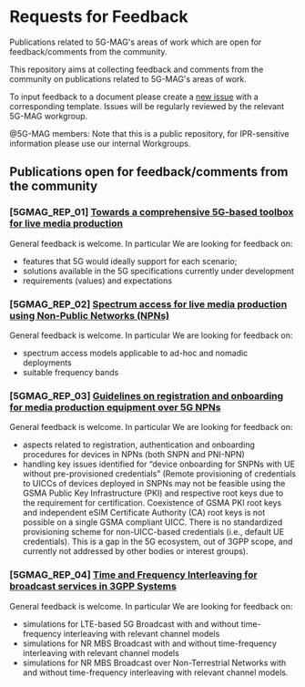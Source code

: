 # Requests for Feedback
Publications related to 5G-MAG's areas of work which are open for feedback/comments from the community.

This repository aims at collecting feedback and comments from the community on publications related to 5G-MAG's areas of work.

To input feedback to a document please create a [new issue](https://github.com/5G-MAG/Requests-for-Feedback/issues/new/choose) with a corresponding template. Issues will be regularly reviewed by the relevant 5G-MAG workgroup.

@5G-MAG members: Note that this is a public repository, for IPR-sensitive information please use our internal Workgroups.

## Publications open for feedback/comments from the community
### **[5GMAG_REP_01]** [Towards a comprehensive 5G-based toolbox for live media production](https://www.5g-mag.com/post/towards-a-comprehensive-5g-based-toolbox-for-live-media-production)
General feedback is welcome. In particular We are looking for feedback on:
- features that 5G would ideally support for each scenario;
- solutions available in the 5G specifications currently under development
- requirements (values) and expectations

### **[5GMAG_REP_02]** [Spectrum access for live media production using Non-Public Networks (NPNs)](https://www.5g-mag.com/post/spectrum-access-for-live-media-production-using-non-public-networks)
General feedback is welcome. In particular We are looking for feedback on:
- spectrum access models applicable to ad-hoc and nomadic deployments
- suitable frequency bands

### **[5GMAG_REP_03]** [Guidelines on registration and onboarding for media production equipment over 5G NPNs](https://www.5g-mag.com/post/guidelines-on-registration-and-onboarding-for-media-production-equipment-over-5gnpns)
General feedback is welcome. In particular We are looking for feedback on:
- aspects related to registration, authentication and onboarding procedures for devices in NPNs (both SNPN and PNI-NPN)
- handling key issues identified for “device onboarding for SNPNs with UE without pre-provisioned credentials” (Remote provisioning of credentials to UICCs of devices deployed in SNPNs may not be feasible using the GSMA Public Key Infrastructure (PKI) and respective root keys due to the requirement for certification. Coexistence of GSMA PKI root keys and independent eSIM Certificate Authority (CA) root keys is not possible on a single GSMA compliant
UICC. There is no standardized provisioning scheme for non-UICC-based credentials (i.e., default UE credentials). This is a gap in the 5G ecosystem, out of 3GPP scope, and currently not addressed by other bodies or interest groups).

### **[5GMAG_REP_04]** [Time and Frequency Interleaving for broadcast services in 3GPP Systems](https://www.5g-mag.com/post/time-and-frequency-interleaving-for-broadcast-services-in-3gpp-systems)
General feedback is welcome. In particular We are looking for feedback on:
- simulations for LTE-based 5G Broadcast with and without time-frequency interleaving with relevant channel models
- simulations for NR MBS Broadcast with and without time-frequency interleaving with relevant channel models
- simulations for NR MBS Broadcast over Non-Terrestrial Networks with and without time-frequency interleaving with relevant channel models.
